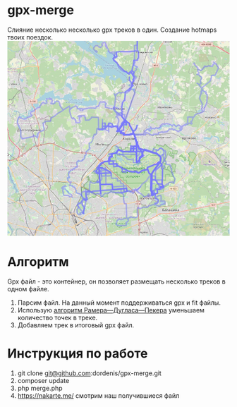 # gpx-merge
Слияние несколько несколько gpx треков в один. Создание hotmaps твоих поездок.
![](doc/hotmap.jpg)

# Алгоритм
Gpx файл - это контейнер, он позволяет размещать несколько треков в одном файле.

1. Парсим файл. На данный момент поддерживаться gpx и fit файлы.
2. Использую [алгоритм Рамера—Дугласа—Пекера](https://ru.wikipedia.org/wiki/%D0%90%D0%BB%D0%B3%D0%BE%D1%80%D0%B8%D1%82%D0%BC_%D0%A0%D0%B0%D0%BC%D0%B5%D1%80%D0%B0_%E2%80%94_%D0%94%D1%83%D0%B3%D0%BB%D0%B0%D1%81%D0%B0_%E2%80%94_%D0%9F%D0%B5%D0%BA%D0%B5%D1%80%D0%B0) уменьшаем количество точек в треке.
3. Добавляем трек в итоговый gpx файл.

# Инструкция по работе
1. git clone git@github.com:dordenis/gpx-merge.git
2. composer update
3. php merge.php
4. https://nakarte.me/ смотрим наш получившиеся файл
